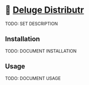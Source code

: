 # 🚚 [Deluge Distributr](https://github.com/illallangi/deluge-distributr)

TODO: SET DESCRIPTION

## Installation

TODO: DOCUMENT INSTALLATION

## Usage

TODO: DOCUMENT USAGE
